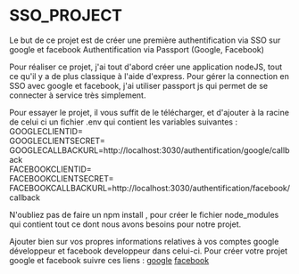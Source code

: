 # SSO_PROJECT
Le but de ce projet est de créer une première authentification via SSO sur google et facebook 
Authentification via Passport (Google, Facebook)

Pour réaliser ce projet, j'ai tout d'abord créer une application nodeJS, tout ce qu'il y a de plus classique à l'aide d'express.
Pour gérer la connection en SSO avec google et facebook, j'ai utiliser passport js qui permet de se connecter à service très simplement. 

Pour essayer le projet, il vous suffit de le télécharger, et d'ajouter à la racine de celui ci un fichier .env qui contient les variables suivantes : </br>
GOOGLECLIENTID=</br>
GOOGLECLIENTSECRET=</br>
GOOGLECALLBACKURL=http://localhost:3030/authentification/google/callback</br>
FACEBOOKCLIENTID=</br>
FACEBOOKCLIENTSECRET=</br>
FACEBOOKCALLBACKURL=http://localhost:3030/authentification/facebook/callback</br>

N'oubliez pas de faire un npm install , pour créer le fichier node_modules qui contient tout ce dont nous avons besoins pour notre projet.

Ajouter bien sur vos propres informations relatives à vos comptes google développeur et facebook developpeur dans celui-ci.
Pour créer votre projet google et facebook suivre ces liens : <a href = "https://console.developers.google.com/apis/credentials">google</a> <a href="https://developers.facebook.com/apps/">facebook</a>
